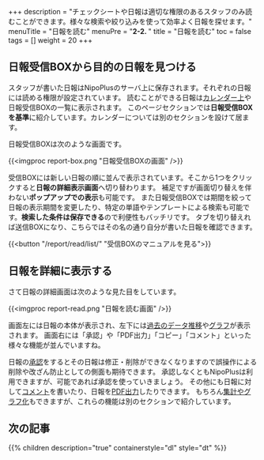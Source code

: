 +++
description = "チェックシートや日報は適切な権限のあるスタッフのみ読むことができます。様々な検索や絞り込みを使って効率よく日報を探せます。"
menuTitle = "日報を読む"
menuPre = "<b>2-2. </b>"
title = "日報を読む"
toc = false
tags = []
weight = 20
+++

## 日報受信BOXから目的の日報を見つける

スタッフが書いた日報はNipoPlusのサーバ上に保存されます。それぞれの日報には読める権限が設定されています。
読むことができる日報は[カレンダー上](/calendar/)や日報受信BOXの一覧に表示されます。
このページセクションでは**日報受信BOXを基準**に紹介しています。カレンダーについては別のセクションを設けて居ます。

日報受信BOXは次のような画面です。

{{<imgproc report-box.png "日報受信BOXの画面" />}}

受信BOXには新しい日報の順に並んで表示されています。そこから1つをクリックすると**日報の詳細表示画面**へ切り替わります。
補足ですが画面切り替えを伴わない**ポップアップでの表示**も可能です。
また日報受信BOXでは期間を絞って日報の表示期間を変更したり、特定の単語やテンプレートによる検索も可能です。**検索した条件は保存できる**ので利便性もバッチリです。
タブを切り替えれば送信BOXになり、こちらではその名の通り自分が書いた日報を確認できます。


{{<button "/report/read/list/" "受信BOXのマニュアルを見る">}}

## 日報を詳細に表示する

さて日報の詳細画面は次のような見た目をしています。

{{<imgproc report-read.png "日報を読む画面" />}}

画面左には日報の本体が表示され、左下には[過去のデータ推移](/report/analytics/list/)や[グラフ](/report/analytics/chart/)が表示されます。
画面右には「承認」や「PDF出力」「コピー」「コメント」といった様々な機能が並んでいますね。

日報の[承認](/report/read/state/)をするとその日報は修正・削除ができなくなりますので誤操作による削除や改ざん防止としての側面も期待できます。
承認しなくともNipoPlusは利用できますが、可能であれば承認を使っていきましょう。
その他にも日報に対して[コメント](/report/read/comment/)を書いたり、日報を[PDF出力](/report/read/pdf/)したりできます。
もちろん[集計やグラフ化](/report/analytics/)もできますが、これらの機能は別のセクションで紹介しています。

## 次の記事

{{% children description="true" containerstyle="dl" style="dt" %}}
